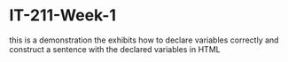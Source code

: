 # IT-211-Week-1
this is a demonstration the exhibits how to declare variables correctly and construct a sentence with the declared variables in HTML
